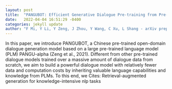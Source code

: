 ```yaml
---
layout: post
title:  "PANGUBOT: Efficient Generative Dialogue Pre-training from Pre-trained Language Model"
date:   2022-04-04 16:51:29 -0400
categories: jekyll update
author: "F Mi, Y Li, Y Zeng, J Zhou, Y Wang, C Xu, L Shang - arXiv preprint arXiv , 2022"
---
```

In this paper, we introduce PANGUBOT, a Chinese pre-trained open-domain dialogue generation model based on a large pre-trained language model (PLM) PANGU-alpha (Zeng et al., 2021). Different from other pre-trained dialogue models trained over a massive amount of dialogue data from scratch, we aim to build a powerful dialogue model with relatively fewer data and computation costs by inheriting valuable language capabilities and knowledge from PLMs. To this end, we Cites: Retrieval-augmented generation for knowledge-intensive nlp tasks